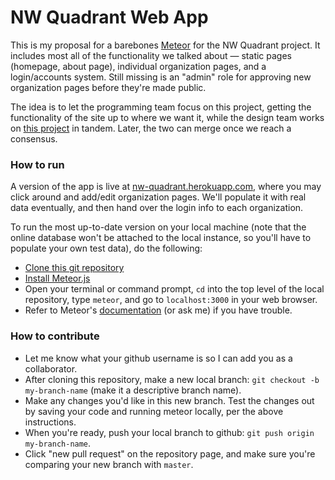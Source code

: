 # NW Quadrant Web App

This is my proposal for a barebones [Meteor](https://www.meteor.com/) for the NW Quadrant project.  It includes most all of the functionality we talked about — static pages (homepage, about page), individual organization pages, and a login/accounts system.  Still missing is an "admin" role for approving new organization pages before they're made public.

The idea is to let the programming team focus on this project, getting the functionality of the site up to where we want it, while the design team works on [this project](https://github.com/petestreet/nw_quadrant_mockups) in tandem.  Later, the two can merge once we reach a consensus.

### How to run

A version of the app is live at [nw-quadrant.herokuapp.com](https://nw-quadrant.herokuapp.com), where you may click around and add/edit organization pages.  We'll populate it with real data eventually, and then hand over the login info to each organization.  

To run the most up-to-date version on your local machine (note that the online database won't be attached to the local instance, so you'll have to populate your own test data), do the following:
- [Clone this git repository](https://help.github.com/articles/cloning-a-repository/)
- [Install Meteor.js](https://www.meteor.com/install)
- Open your terminal or command prompt, `cd` into the top level of the local repository, type `meteor`, and go to `localhost:3000` in your web browser.
- Refer to Meteor's [documentation](http://docs.meteor.com) (or ask me) if you have trouble.

### How to contribute

- Let me know what your github username is so I can add you as a collaborator.
- After cloning this repository, make a new local branch: `git checkout -b my-branch-name` (make it a descriptive branch name).
- Make any changes you'd like in this new branch.  Test the changes out by saving your code and running meteor locally, per the above instructions.
- When you're ready, push your local branch to github: `git push origin my-branch-name`.
- Click "new pull request" on the repository page, and make sure you're comparing your new branch with `master`.
